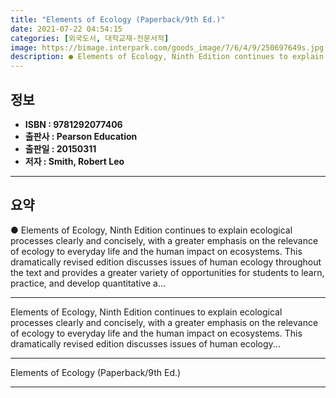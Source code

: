 ```yaml
---
title: "Elements of Ecology (Paperback/9th Ed.)"
date: 2021-07-22 04:54:15
categories: [외국도서, 대학교재-전문서적]
image: https://bimage.interpark.com/goods_image/7/6/4/9/250697649s.jpg
description: ● Elements of Ecology, Ninth Edition continues to explain ecological processes clearly and concisely, with a greater emphasis on the relevance of ecology to ev
---
```


## **정보**

- **ISBN : 9781292077406**
- **출판사 : Pearson Education**
- **출판일 : 20150311**
- **저자 : Smith, Robert Leo**

------



## **요약**

●  Elements of Ecology, Ninth Edition continues to explain ecological processes clearly and concisely, with a greater emphasis on the relevance of ecology to everyday life and the human impact on ecosystems. This dramatically revised edition discusses issues of human ecology throughout the text and provides a greater variety of opportunities for students to learn, practice, and develop quantitative a...

------

Elements of Ecology, Ninth Edition continues to explain ecological processes clearly and concisely, with a greater emphasis on the relevance of ecology to everyday life and the human impact on ecosystems. This dramatically revised edition discusses issues of human ecology... 

------


Elements of Ecology (Paperback/9th Ed.) 

------


